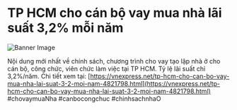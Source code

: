 # TP HCM cho cán bộ vay mua nhà lãi suất 3,2% mỗi năm

![Banner Image](http://server.okvipshare.com/images/default/cham-soc-entity-5-1732862752612.jpg)

 Nội dung mới nhất về chính sách, chương trình cho vay tạo lập nhà ở cho cán bộ, công chức, viên chức làm việc tại TP HCM.
Tỷ lệ lãi suất chỉ 3,2%/năm.
Chi tiết xem tại: [https://vnexpress.net/tp-hcm-cho-can-bo-vay-mua-nha-lai-suat-3-2-moi-nam-4821798.html](https://vnexpress.net/tp-hcm-cho-can-bo-vay-mua-nha-lai-suat-3-2-moi-nam-4821798.html)
#chovaymuaNha #canbocongchuc #chinhsachnhaO